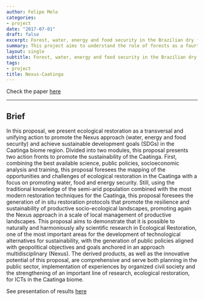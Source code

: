 ```yaml
---
author: Felipe Melo
categories:
- project
date: "2017-07-01"
draft: false
excerpt: Forest, water, energy and food security in the Brazilian dry forests
summary: This project aims to understand the role of forests as a fourth dimension of the water, energy and food security nexus (WEF-Nexus). We want to lnow hpw land tenure inequalities, human livelihoods and forest cover are associated.
layout: single
subtitle: Forest, water, energy and food security in the Brazilian dry forests
tags:
- project
title: Nexus-Caatinga
---
```


Check the paper [here](https://www.nature.com/articles/s41893-020-00608-z)

---

## Brief

In this proposal, we present ecological restoration as a transversal and unifying action to promote the Nexus approach (water, energy and food security) and achieve sustainable development goals (SDGs) in the Caatinga biome region. Divided into two modules, this proposal presents two action fronts to promote the sustainability of the Caatinga. First, combining the best available science, public policies, socioeconomic analysis and training, this proposal foresees the mapping of the opportunities and challenges of ecological restoration in the Caatinga with a focus on promoting water, food and energy security. Still, using the traditional knowledge of the semi-arid population combined with the most modern restoration techniques for the Caatinga, this proposal foresees the generation of in situ restoration protocols that promote the resilience and sustainability of productive socio-ecological landscapes, promoting again the Nexus approach in a scale of local management of productive landscapes. This proposal aims to demonstrate that it is possible to naturally and harmoniously ally scientific research in Ecological Restoration, one of the most important areas for the development of technological alternatives for sustainability, with the generation of public policies aligned with geopolitical objectives and goals anchored in an approach multidisciplinary (Nexus). The derived products, as well as the innovative potential of this proposal, are comprehensive and serve both planning in the public sector, implementation of experiences by organized civil society and the strengthening of an important line of research, ecological restoration, for ICTs in the Caatinga biome.

See presentation of results [here](https://ecoaplic.org/en/slides_aulas/apresentacoes/curso_mexico_2022.html#1)
